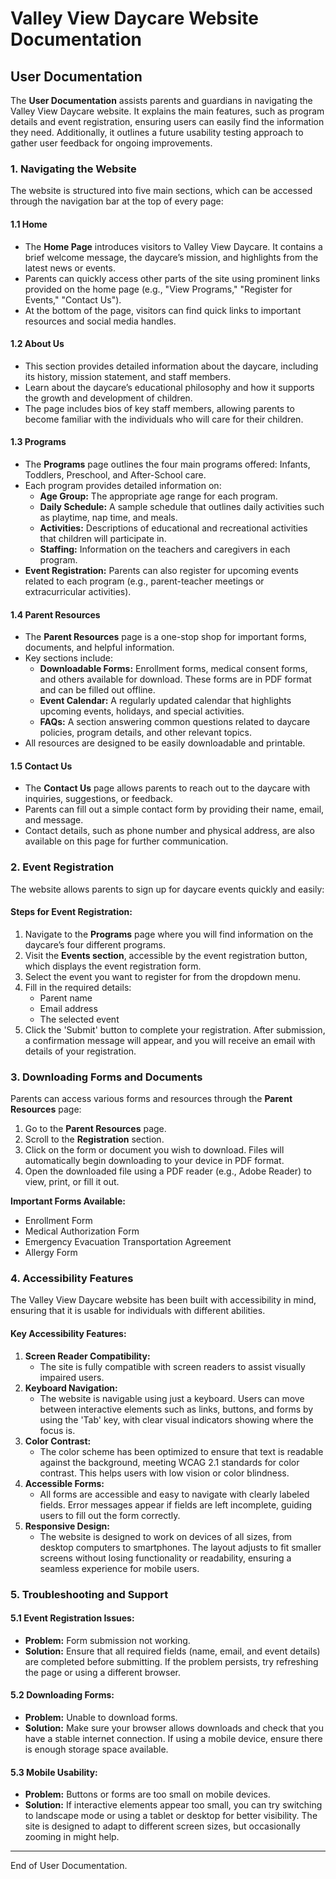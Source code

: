 # Valley View Daycare Website Documentation

## User Documentation

The **User Documentation** assists parents and guardians in navigating the Valley View Daycare website. It explains the main features, such as program details and event registration, ensuring users can easily find the information they need. Additionally, it outlines a future usability testing approach to gather user feedback for ongoing improvements.

### 1. Navigating the Website
The website is structured into five main sections, which can be accessed through the navigation bar at the top of every page:

#### 1.1 Home
- The **Home Page** introduces visitors to Valley View Daycare. It contains a brief welcome message, the daycare’s mission, and highlights from the latest news or events.
- Parents can quickly access other parts of the site using prominent links provided on the home page (e.g., "View Programs," "Register for Events," "Contact Us").
- At the bottom of the page, visitors can find quick links to important resources and social media handles.

#### 1.2 About Us
- This section provides detailed information about the daycare, including its history, mission statement, and staff members.
- Learn about the daycare’s educational philosophy and how it supports the growth and development of children.
- The page includes bios of key staff members, allowing parents to become familiar with the individuals who will care for their children.

#### 1.3 Programs
- The **Programs** page outlines the four main programs offered: Infants, Toddlers, Preschool, and After-School care.
- Each program provides detailed information on:
  - **Age Group:** The appropriate age range for each program.
  - **Daily Schedule:** A sample schedule that outlines daily activities such as playtime, nap time, and meals.
  - **Activities:** Descriptions of educational and recreational activities that children will participate in.
  - **Staffing:** Information on the teachers and caregivers in each program.
- **Event Registration:** Parents can also register for upcoming events related to each program (e.g., parent-teacher meetings or extracurricular activities).

#### 1.4 Parent Resources
- The **Parent Resources** page is a one-stop shop for important forms, documents, and helpful information.
- Key sections include:
  - **Downloadable Forms:** Enrollment forms, medical consent forms, and others available for download. These forms are in PDF format and can be filled out offline.
  - **Event Calendar:** A regularly updated calendar that highlights upcoming events, holidays, and special activities.
  - **FAQs:** A section answering common questions related to daycare policies, program details, and other relevant topics.
- All resources are designed to be easily downloadable and printable.

#### 1.5 Contact Us
- The **Contact Us** page allows parents to reach out to the daycare with inquiries, suggestions, or feedback.
- Parents can fill out a simple contact form by providing their name, email, and message.
- Contact details, such as phone number and physical address, are also available on this page for further communication.

### 2. Event Registration
The website allows parents to sign up for daycare events quickly and easily:

#### Steps for Event Registration:
1. Navigate to the **Programs** page where you will find information on the daycare’s four different programs.
2. Visit the **Events section**, accessible by the event registration button, which displays the event registration form.
3. Select the event you want to register for from the dropdown menu.
4. Fill in the required details:
   - Parent name
   - Email address
   - The selected event
5. Click the 'Submit' button to complete your registration. After submission, a confirmation message will appear, and you will receive an email with details of your registration.

### 3. Downloading Forms and Documents
Parents can access various forms and resources through the **Parent Resources** page:

1. Go to the **Parent Resources** page.
2. Scroll to the **Registration** section.
3. Click on the form or document you wish to download. Files will automatically begin downloading to your device in PDF format.
4. Open the downloaded file using a PDF reader (e.g., Adobe Reader) to view, print, or fill it out.

**Important Forms Available:**
- Enrollment Form
- Medical Authorization Form
- Emergency Evacuation Transportation Agreement
- Allergy Form

### 4. Accessibility Features
The Valley View Daycare website has been built with accessibility in mind, ensuring that it is usable for individuals with different abilities.

#### Key Accessibility Features:
1. **Screen Reader Compatibility:**
   - The site is fully compatible with screen readers to assist visually impaired users.
2. **Keyboard Navigation:**
   - The website is navigable using just a keyboard. Users can move between interactive elements such as links, buttons, and forms by using the 'Tab' key, with clear visual indicators showing where the focus is.
3. **Color Contrast:**
   - The color scheme has been optimized to ensure that text is readable against the background, meeting WCAG 2.1 standards for color contrast. This helps users with low vision or color blindness.
4. **Accessible Forms:**
   - All forms are accessible and easy to navigate with clearly labeled fields. Error messages appear if fields are left incomplete, guiding users to fill out the form correctly.
5. **Responsive Design:**
   - The website is designed to work on devices of all sizes, from desktop computers to smartphones. The layout adjusts to fit smaller screens without losing functionality or readability, ensuring a seamless experience for mobile users.

### 5. Troubleshooting and Support

#### 5.1 Event Registration Issues:
- **Problem:** Form submission not working.
- **Solution:** Ensure that all required fields (name, email, and event details) are completed before submitting. If the problem persists, try refreshing the page or using a different browser.

#### 5.2 Downloading Forms:
- **Problem:** Unable to download forms.
- **Solution:** Make sure your browser allows downloads and check that you have a stable internet connection. If using a mobile device, ensure there is enough storage space available.

#### 5.3 Mobile Usability:
- **Problem:** Buttons or forms are too small on mobile devices.
- **Solution:** If interactive elements appear too small, you can try switching to landscape mode or using a tablet or desktop for better visibility. The site is designed to adapt to different screen sizes, but occasionally zooming in might help.

---

End of User Documentation.
